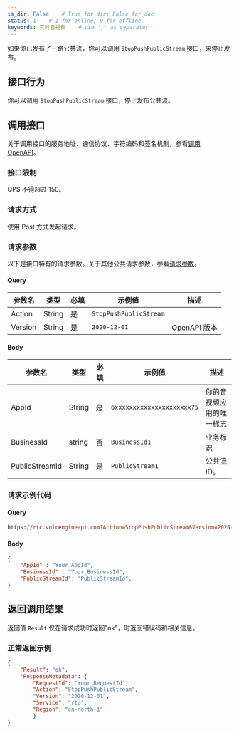 ```yaml
---
is_dir: False    # True for dir; False for doc
status: 1    # 1 for online; 0 for offline
keywords: 实时音视频    # use ',' as separator
---
```


如果你已发布了一路公共流，你可以调用 `StopPushPublicStream` 接口，来停止发布。

## 接口行为

你可以调用 `StopPushPublicStream` 接口，停止发布公共流。

## 调用接口
关于调用接口的服务地址、通信协议、字符编码和签名机制，参看[调用 OpenAPI](69828)。
### 接口限制

QPS 不得超过 150。
### 请求方式
使用 Post 方式发起请求。
### 请求参数
以下是接口特有的请求参数。关于其他公共请求参数，参看[请求参数](69828.md#requestparameters)。
#### Query
|  **参数名**  |  **类型**  |  **必填**  |  **示例值**  |  **描述**  |
| --- | --- | --- | --- | --- |
| Action | String | 是 | `StopPushPublicStream` |  |
| Version | String | 是 | `2020-12-01` | OpenAPI 版本 |
#### Body
|  **参数名**  |  **类型**  |  **必填**  |  **示例值**  |  **描述**  |
| --- | --- | --- | --- | --- |
| AppId | String | 是 | `6xxxxxxxxxxxxxxxxxxxxx75` | 你的音视频应用的唯一标志 |
| BusinessId | string | 否 | `BusinessId1` | 业务标识 |
| PublicStreamId | String | 是 | `PublicStream1` | 公共流 ID。|
### 请求示例代码
#### Query
```postscript
https://rtc.volcengineapi.com?Action=StopPushPublicStream&Version=2020-12-01
```
#### Body
```json
{
    "AppId" : "Your_AppId",
    "BusinessId" : "Your_BusinessId", 
    "PublicStreamId": "PublicStreamId",
}
```
## 返回调用结果
返回值 `Result` 仅在请求成功时返回"ok"，时返回错误码和相关信息。
### 正常返回示例
```json
{
    "Result": "ok",
    "ResponseMetadata": {
        "RequestId": "Your_RequestId",
        "Action": "StopPushPublicStream",
        "Version": "2020-12-01",
        "Service": "rtc",
        "Region": "cn-north-1"
        }
}
```
